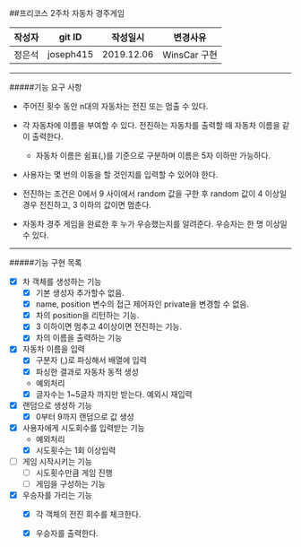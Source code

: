 ##프리코스 2주차 자동차 경주게임

| 작성자 | git ID| 작성일시 | 변경사유 |
|---|---|---|---|
| 정은석 | joseph415 |2019.12.06 | WinsCar 구현  |

___

#####기능 요구 사항
* 주어진 횟수 동안 n대의 자동차는 전진 또는 멈출 수 있다.

* 각 자동차에 이름을 부여할 수 있다. 전진하는 자동차를 출력할 때 자동차 이름을 같이 출력한다.
    - 자동차 이름은 쉼표(,)를 기준으로 구분하며 이름은 5자 이하만 가능하다.
    
* 사용자는 몇 번의 이동을 할 것인지를 입력할 수 있어야 한다.

* 전진하는 조건은 0에서 9 사이에서 random 값을 구한 후 random 값이 4 이상일 경우 전진하고,
      3 이하의 값이면 멈춘다.
      
* 자동차 경주 게임을 완료한 후 누가 우승했는지를 알려준다. 우승자는 한 명 이상일 수 있다.

___

#####기능 구현 목록
- [x] 차 객체를 생성하는 기능 
    - [x] 기본 생성자 추가할수 없음.
    - [x] name, position 변수의 접근 제어자인 private을 변경할 수 없음.
    - [x] 차의 position을 리턴하는 기능.
    - [x] 3 이하이면 멈추고 4이상이면 전진하는 기능.
    - [x] 차의 이름을 출력하는 기능
    
- [x] 자동차 이름을 입력
    - [x] 구분자 (,)로 파싱해서 배열에 입력
    - [x] 파싱한 결과로 자동차 동적 생성
    * 예외처리
    - [x] 글자수는 1~5글자 까지만 받는다. 예외시 재입력

- [x] 랜덤으로 생성하 기능
    - [x] 0부터 9까지 랜덤으로 값 생성
    
- [x] 사용자에게 시도회수를 입력받는 기능
    * 예외처리
    - [x] 시도횟수는 1회 이상입력

- [ ] 게임 시작시키는 기능
    -[ ] 시도횟수만큼 게임 진행
    -[ ] 게임을 구성하는 기능
    
- [x] 우승자를 가리는 기능
    - [x] 각 객체의 전진 회수를 체크한다.
    - [x] 우승자를 출력한다.
        